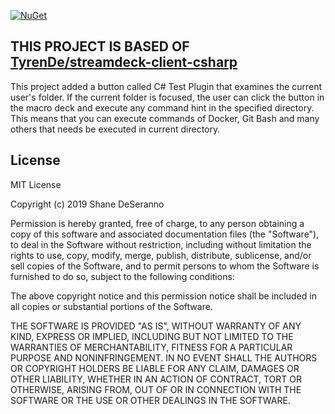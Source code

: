 [![NuGet](https://img.shields.io/nuget/v/streamdeck-client-csharp.svg?style=flat)](https://www.nuget.org/packages/streamdeck-client-csharp)

## THIS PROJECT IS BASED OF [TyrenDe/streamdeck-client-csharp](https://github.com/TyrenDe/streamdeck-client-csharp)

This project added a button called C# Test Plugin that examines the current user's folder. If the current folder is focused, the user can click the button in the macro deck and execute any command hint in the specified directory.
This means that you can execute commands of Docker, Git Bash and many others that needs be executed in current directory.
## License
MIT License

Copyright (c) 2019 Shane DeSeranno

Permission is hereby granted, free of charge, to any person obtaining a copy of this software and associated documentation files (the "Software"), to deal in the Software without restriction, including without limitation the rights to use, copy, modify, merge, publish, distribute, sublicense, and/or sell copies of the Software, and to permit persons to whom the Software is furnished to do so, subject to the following conditions:

The above copyright notice and this permission notice shall be included in all copies or substantial portions of the Software.

THE SOFTWARE IS PROVIDED "AS IS", WITHOUT WARRANTY OF ANY KIND, EXPRESS OR IMPLIED, INCLUDING BUT NOT LIMITED TO THE WARRANTIES OF MERCHANTABILITY, FITNESS FOR A PARTICULAR PURPOSE AND NONINFRINGEMENT. IN NO EVENT SHALL THE AUTHORS OR COPYRIGHT HOLDERS BE LIABLE FOR ANY CLAIM, DAMAGES OR OTHER LIABILITY, WHETHER IN AN ACTION OF CONTRACT, TORT OR OTHERWISE, ARISING FROM, OUT OF OR IN CONNECTION WITH THE SOFTWARE OR THE USE OR OTHER DEALINGS IN THE SOFTWARE.
